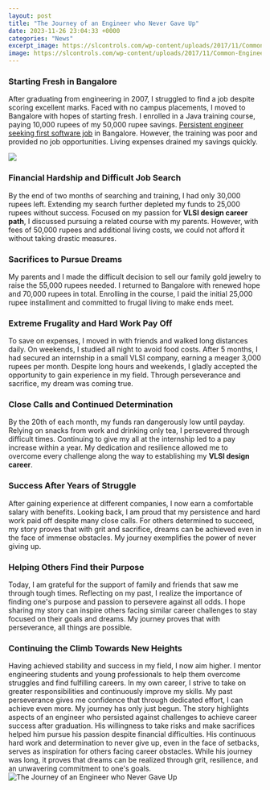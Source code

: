 ```yaml
---
layout: post
title: "The Journey of an Engineer who Never Gave Up"
date: 2023-11-26 23:04:33 +0000
categories: "News"
excerpt_image: https://slcontrols.com/wp-content/uploads/2017/11/Common-Engineering-Problem-Solving-Methodology.jpg
image: https://slcontrols.com/wp-content/uploads/2017/11/Common-Engineering-Problem-Solving-Methodology.jpg
---
```


### Starting Fresh in Bangalore  
After graduating from engineering in 2007, I struggled to find a job despite scoring excellent marks. Faced with no campus placements, I moved to Bangalore with hopes of starting fresh. I enrolled in a Java training course, paying 10,000 rupees of my 50,000 rupee savings. [Persistent engineer seeking first software job](https://yt.io.vn/collection/abdul) in Bangalore. However, the training was poor and provided no job opportunities. Living expenses drained my savings quickly.

![](https://d35w6hwqhdq0in.cloudfront.net/2334ab3e1e2d00f2b075aa990ed5b6ce.png)
### Financial Hardship and Difficult Job Search
By the end of two months of searching and training, I had only 30,000 rupees left. Extending my search further depleted my funds to 25,000 rupees without success. Focused on my passion for **VLSI design career path**, I discussed pursuing a related course with my parents. However, with fees of 50,000 rupees and additional living costs, we could not afford it without taking drastic measures. 
### Sacrifices to Pursue Dreams
My parents and I made the difficult decision to sell our family gold jewelry to raise the 55,000 rupees needed. I returned to Bangalore with renewed hope and 70,000 rupees in total. Enrolling in the course, I paid the initial 25,000 rupee installment and committed to frugal living to make ends meet.
### Extreme Frugality and Hard Work Pay Off
To save on expenses, I moved in with friends and walked long distances daily. On weekends, I studied all night to avoid food costs. After 5 months, I had secured an internship in a small VLSI company, earning a meager 3,000 rupees per month. Despite long hours and weekends, I gladly accepted the opportunity to gain experience in my field. Through perseverance and sacrifice, my dream was coming true.
### Close Calls and Continued Determination  
By the 20th of each month, my funds ran dangerously low until payday. Relying on snacks from work and drinking only tea, I persevered through difficult times. Continuing to give my all at the internship led to a pay increase within a year. My dedication and resilience allowed me to overcome every challenge along the way to establishing my **VLSI design career**.
### Success After Years of Struggle
After gaining experience at different companies, I now earn a comfortable salary with benefits. Looking back, I am proud that my persistence and hard work paid off despite many close calls. For others determined to succeed, my story proves that with grit and sacrifice, dreams can be achieved even in the face of immense obstacles. My journey exemplifies the power of never giving up.
### Helping Others Find their Purpose  
Today, I am grateful for the support of family and friends that saw me through tough times. Reflecting on my past, I realize the importance of finding one's purpose and passion to persevere against all odds. I hope sharing my story can inspire others facing similar career challenges to stay focused on their goals and dreams. My journey proves that with perseverance, all things are possible.
### Continuing the Climb Towards New Heights
Having achieved stability and success in my field, I now aim higher. I mentor engineering students and young professionals to help them overcome struggles and find fulfilling careers. In my own career, I strive to take on greater responsibilities and continuously improve my skills. My past perseverance gives me confidence that through dedicated effort, I can achieve even more. My journey has only just begun.
The story highlights aspects of an engineer who persisted against challenges to achieve career success after graduation. His willingness to take risks and make sacrifices helped him pursue his passion despite financial difficulties. His continuous hard work and determination to never give up, even in the face of setbacks, serves as inspiration for others facing career obstacles. While his journey was long, it proves that dreams can be realized through grit, resilience, and an unwavering commitment to one's goals.
![The Journey of an Engineer who Never Gave Up](https://slcontrols.com/wp-content/uploads/2017/11/Common-Engineering-Problem-Solving-Methodology.jpg)